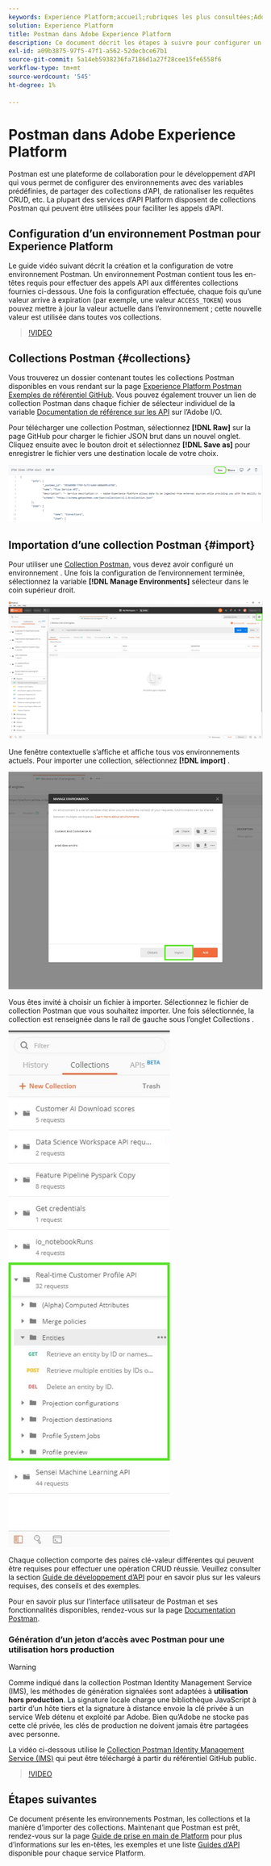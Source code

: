 ```yaml
---
keywords: Experience Platform;accueil;rubriques les plus consultées;Adobe Experience Platform;guide de l’api;guide de l’api de la plateforme;présentation de Platform;guide de développement
solution: Experience Platform
title: Postman dans Adobe Experience Platform
description: Ce document décrit les étapes à suivre pour configurer un environnement Postman, importer des collections Postman et une liste des collections disponibles pour chaque service Platform.
exl-id: a09b3875-97f5-47f1-a562-52decbce67b1
source-git-commit: 5a14eb5938236fa7186d1a27f28cee15fe6558f6
workflow-type: tm+mt
source-wordcount: '545'
ht-degree: 1%

---
```


# Postman dans Adobe Experience Platform

Postman est une plateforme de collaboration pour le développement d’API qui vous permet de configurer des environnements avec des variables prédéfinies, de partager des collections d’API, de rationaliser les requêtes CRUD, etc. La plupart des services d’API Platform disposent de collections Postman qui peuvent être utilisées pour faciliter les appels d’API.

## Configuration d’un environnement Postman pour Experience Platform

Le guide vidéo suivant décrit la création et la configuration de votre environnement Postman. Un environnement Postman contient tous les en-têtes requis pour effectuer des appels API aux différentes collections fournies ci-dessous. Une fois la configuration effectuée, chaque fois qu’une valeur arrive à expiration (par exemple, une valeur `ACCESS_TOKEN`) vous pouvez mettre à jour la valeur actuelle dans l’environnement ; cette nouvelle valeur est utilisée dans toutes vos collections.

>[!VIDEO](https://video.tv.adobe.com/v/28832)

## Collections Postman {#collections}

Vous trouverez un dossier contenant toutes les collections Postman disponibles en vous rendant sur la page [Experience Platform Postman Exemples de référentiel GitHub](https://github.com/adobe/experience-platform-postman-samples/tree/master/apis/experience-platform). Vous pouvez également trouver un lien de collection Postman dans chaque fichier de sélecteur individuel de la variable [Documentation de référence sur les API](https://www.adobe.com/go/platform-api-reference-en) sur l’Adobe I/O.

Pour télécharger une collection Postman, sélectionnez **[!DNL Raw]** sur la page GitHub pour charger le fichier JSON brut dans un nouvel onglet. Cliquez ensuite avec le bouton droit et sélectionnez **[!DNL Save as]** pour enregistrer le fichier vers une destination locale de votre choix.

![JSON brut](./images/api-guide/raw-collection.PNG)

## Importation d’une collection Postman {#import}

Pour utiliser une [Collection Postman](#collections), vous devez avoir configuré un environnement . Une fois la configuration de l’environnement terminée, sélectionnez la variable **[!DNL Manage Environments]** sélecteur dans le coin supérieur droit.

![gestion du sélecteur d’environnement](./images/api-guide/environment-selector.png)

Une fenêtre contextuelle s’affiche et affiche tous vos environnements actuels. Pour importer une collection, sélectionnez **[!DNL import]** .

![bouton d&#39;import](./images/api-guide/import-collection.png)

Vous êtes invité à choisir un fichier à importer. Sélectionnez le fichier de collection Postman que vous souhaitez importer. Une fois sélectionnée, la collection est renseignée dans le rail de gauche sous l’onglet Collections .

![collection renseignée](./images/api-guide/imported-collection.png)

Chaque collection comporte des paires clé-valeur différentes qui peuvent être requises pour effectuer une opération CRUD réussie. Veuillez consulter la section [Guide de développement d’API](api-guide.md#api-guides) pour en savoir plus sur les valeurs requises, des conseils et des exemples.

Pour en savoir plus sur l’interface utilisateur de Postman et ses fonctionnalités disponibles, rendez-vous sur la page [Documentation Postman](https://learning.postman.com/docs/getting-started/navigating-postman/).

### Génération d’un jeton d’accès avec Postman pour une utilisation hors production

>[!WARNING]
>
>Comme indiqué dans la collection Postman Identity Management Service (IMS), les méthodes de génération signalées sont adaptées à **utilisation hors production**. La signature locale charge une bibliothèque JavaScript à partir d’un hôte tiers et la signature à distance envoie la clé privée à un service Web détenu et exploité par Adobe. Bien qu’Adobe ne stocke pas cette clé privée, les clés de production ne doivent jamais être partagées avec personne.

La vidéo ci-dessous utilise le [Collection Postman Identity Management Service (IMS)](https://github.com/adobe/experience-platform-postman-samples/blob/master/apis/ims/Identity%20Management%20Service.postman_collection.json) qui peut être téléchargé à partir du référentiel GitHub public.

>[!VIDEO](https://video.tv.adobe.com/v/29698/?quality=12&learn=on)

## Étapes suivantes

Ce document présente les environnements Postman, les collections et la manière d’importer des collections. Maintenant que Postman est prêt, rendez-vous sur la page [Guide de prise en main de Platform](api-guide.md) pour plus d’informations sur les en-têtes, les exemples et une liste [Guides d’API](api-guide.md#api-guides) disponible pour chaque service Platform.
